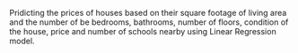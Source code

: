 Pridicting the prices of houses based on their square footage of living area and the number of be bedrooms, bathrooms, number of floors, condition of the house, price and number of schools nearby using Linear Regression model.
